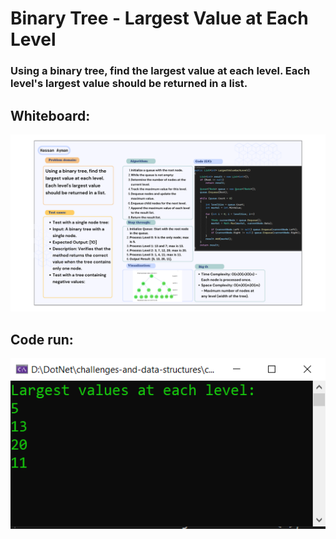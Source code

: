 # Binary Tree - Largest Value at Each Level

### Using a binary tree, find the largest value at each level. Each level's largest value should be returned in a list.

## Whiteboard:
![Binary Tree](largest-value-at-each-level-whiteboard.png)

## Code run:

![Code run](largest-value-at-each-level-run.PNG)